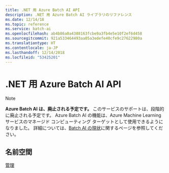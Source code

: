 ```yaml
---
title: .NET 用 Azure Batch AI API
description: .NET 用 Azure Batch AI ライブラリのリファレンス
ms.date: 12/14/18
ms.topic: reference
ms.service: batch-ai
ms.openlocfilehash: ab4b86a0a4388163fcbe9a3fb4e5e10f2ef6d458
ms.sourcegitcommit: 921a533464493aa05a3edefe40cfe9c27622980a
ms.translationtype: HT
ms.contentlocale: ja-JP
ms.lasthandoff: 12/14/2018
ms.locfileid: "53425201"
---
```

# <a name="azure-batch-ai-apis-for-net"></a>.NET 用 Azure Batch AI API

>[!Note]
>**Azure Batch AI は、廃止される予定です。** このサービスのサポートは、段階的に廃止される予定です。 Azure Batch AI の機能は、Azure Machine Learning サービスのマネージド コンピューティング ターゲットとして使用できるようになりました。 詳細については、[Batch AI の現状](https://aka.ms/batchai-retirement)に関するページを参照してください。

## <a name="namespaces"></a>名前空間

[管理](/dotnet/api/overview/azure/batchai/management)
